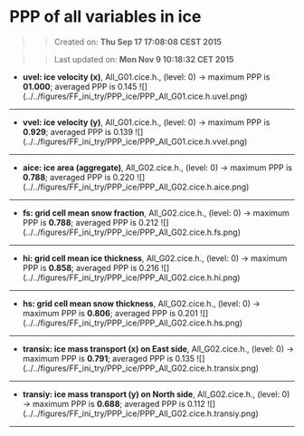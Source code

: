 PPP of all variables in ice
==========
>> Created on: __Thu Sep 17 17:08:08 CEST 2015__

>> Last updated on: __Mon Nov  9 10:18:32 CET 2015__ 


  * __uvel: ice velocity (x)__, All_G01.cice.h., (level: 0) -> maximum PPP is __01.000__; averaged PPP is 0.145 ![] (../../figures/FF_ini_try/PPP_ice/PPP_All_G01.cice.h.uvel.png)
 
------ 
 
  * __vvel: ice velocity (y)__, All_G01.cice.h., (level: 0) -> maximum PPP is __0.929__; averaged PPP is 0.139 ![] (../../figures/FF_ini_try/PPP_ice/PPP_All_G01.cice.h.vvel.png)
 
------ 
 
  * __aice: ice area (aggregate)__, All_G02.cice.h., (level: 0) -> maximum PPP is __0.788__; averaged PPP is 0.220 ![] (../../figures/FF_ini_try/PPP_ice/PPP_All_G02.cice.h.aice.png)
 
------ 
 
  * __fs: grid cell mean snow fraction__, All_G02.cice.h., (level: 0) -> maximum PPP is __0.788__; averaged PPP is 0.212 ![] (../../figures/FF_ini_try/PPP_ice/PPP_All_G02.cice.h.fs.png)
 
------ 
 
  * __hi: grid cell mean ice thickness__, All_G02.cice.h., (level: 0) -> maximum PPP is __0.858__; averaged PPP is 0.216 ![] (../../figures/FF_ini_try/PPP_ice/PPP_All_G02.cice.h.hi.png)
 
------ 
 
  * __hs: grid cell mean snow thickness__, All_G02.cice.h., (level: 0) -> maximum PPP is __0.806__; averaged PPP is 0.201 ![] (../../figures/FF_ini_try/PPP_ice/PPP_All_G02.cice.h.hs.png)
 
------ 
 
  * __transix: ice mass transport (x) on East side__, All_G02.cice.h., (level: 0) -> maximum PPP is __0.791__; averaged PPP is 0.135 ![] (../../figures/FF_ini_try/PPP_ice/PPP_All_G02.cice.h.transix.png)
 
------ 
 
  * __transiy: ice mass transport (y) on North side__, All_G02.cice.h., (level: 0) -> maximum PPP is __0.688__; averaged PPP is 0.112 ![] (../../figures/FF_ini_try/PPP_ice/PPP_All_G02.cice.h.transiy.png)
 
------ 
 
